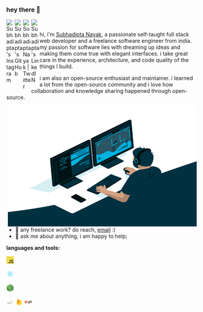 ### hey there 👋
<a href="https://www.instagram.com/subhadipta.nayak/">
  <img align="left" alt="Subhadipta's Instagram" width="22px" src="https://raw.githubusercontent.com/hussainweb/hussainweb/main/icons/instagram.png" />
</a>
<a href="https://github.com/nsubhadipta">
  <img align="left" alt="Subhadipta's GitHub" width="22px" src="https://raw.githubusercontent.com/peterthehan/peterthehan/master/assets/github.svg" />
</a>
<a href="https://twitter.com/nsubhadipta">
  <img align="left" alt="Subhadipta Nayak | Twitter" width="22px" src="https://raw.githubusercontent.com/peterthehan/peterthehan/master/assets/twitter.svg" />
</a>
<a href="https://www.linkedin.com/in/subhadipta-nayak/">
  <img align="left" alt="Subhadipta's LinkedIN" width="22px" src="https://raw.githubusercontent.com/peterthehan/peterthehan/master/assets/linkedin.svg" />
</a>


<br />

hi, i'm [Subhadipta Nayak](https://subhadipta-portfolio.web.app/), a passionate self-taught full stack web developer and a freelance software engineer from india. my passion for software lies with dreaming up ideas and making them come true with elegant interfaces. i take great care in the experience, architecture, and code quality of the things I build.

i am also an open-source enthusiast and maintainer. i learned a lot from the open-source community and i love how collaboration and knowledge sharing happened through open-source.


  <img align="right" alt="GIF" src="https://github.com/nsubhadipta/nsubhadipta/blob/main/code.gif?raw=true" width="500" height="320" />
  
- 💼 any freelance work? do reach, [email](mailto:nsubhadipta@gmail.com) :)
- 💬 ask me about anything, i am happy to help;

**languages and tools:**  

<code><img height="20" src="https://raw.githubusercontent.com/github/explore/80688e429a7d4ef2fca1e82350fe8e3517d3494d/topics/javascript/javascript.png"></code>
<!-- <code><img height="20" src="https://raw.githubusercontent.com/github/explore/80688e429a7d4ef2fca1e82350fe8e3517d3494d/topics/vue/vue.png"></code> -->
<code><img height="20" src="https://raw.githubusercontent.com/github/explore/80688e429a7d4ef2fca1e82350fe8e3517d3494d/topics/react/react.png"></code>
<!-- <code><img height="20" src="https://raw.githubusercontent.com/github/explore/5c058a388828bb5fde0bcafd4bc867b5bb3f26f3/topics/graphql/graphql.png"></code> -->
<code><img height="20" src="https://raw.githubusercontent.com/github/explore/80688e429a7d4ef2fca1e82350fe8e3517d3494d/topics/nodejs/nodejs.png"></code>
<!-- <code><img height="20" src="https://raw.githubusercontent.com/github/explore/80688e429a7d4ef2fca1e82350fe8e3517d3494d/topics/cpp/cpp.png"></code> -->
<!-- <code><img height="20" src="https://raw.githubusercontent.com/github/explore/80688e429a7d4ef2fca1e82350fe8e3517d3494d/topics/python/python.png"></code> -->
<code><img height="20" src="https://raw.githubusercontent.com/github/explore/80688e429a7d4ef2fca1e82350fe8e3517d3494d/topics/mysql/mysql.png"></code>
<code><img height="20" src="https://raw.githubusercontent.com/github/explore/80688e429a7d4ef2fca1e82350fe8e3517d3494d/topics/firebase/firebase.png"></code>
<code><img height="20" src="https://raw.githubusercontent.com/github/explore/80688e429a7d4ef2fca1e82350fe8e3517d3494d/topics/git/git.png"></code>



<!-- if you like what i do, maybe consider buying me a coffee/tea 🥺👉👈 -->

